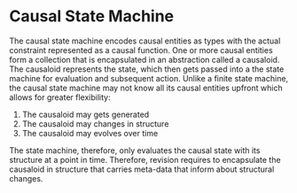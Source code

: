 # Causal State Machine

The causal state machine encodes causal entities as types with the actual constraint represented as a causal function.
One or more causal entities form a collection that is encapsulated in an abstraction called a causaloid. The causaloid
represents the state, which then gets passed into a the state machine for evaluation and subsequent action.
Unlike a finite state machine, the causal state machine may not know all its causal entities
upfront which allows for greater flexibility:

1) The causaloid may gets generated
2) The causaloid may changes in structure
3) The causaloid may evolves over time

The state machine, therefore, only evaluates the causal state with its structure
at a point in time. Therefore, revision requires to encapsulate the causaloid in structure that
carries meta-data that inform about structural changes. 

